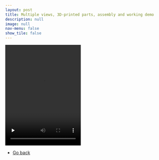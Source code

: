 ```yaml
---
layout: post
title: Multiple views, 3D-printed parts, assembly and working demo
description: null
image: null
nav-menu: false
show_tile: false
---
```


<div class="box alt">
    <div class="row 50% uniform">
        <div class="4u"><span class="image fit"><img src="{% link assets/CAD_models/blender_blade_fixture.JPG %}" alt="" /></span></div>
        <div class="4u"><span class="image fit"><img src="{% link assets/CAD_models/blender_inside.JPG %}" alt="" /></span></div>
        <div class="4u$"><span class="image fit"><img src="{% link assets/CAD_models/blender_cross_section.JPG %}" alt="" /></span></div>
        <!-- Break -->
        <div class="4u"><span class="image fit"><img src="{% link assets/CAD_models/blender_top.JPG %}" alt="" /></span></div>
        <div class="4u"><span class="image fit"><img src="{% link assets/CAD_models/blender_relative_size.JPG %}" alt="" /></span></div>
        <div class="4u$"><span class="image fit"><img src="{% link assets/CAD_models/20241220_150247.jpg %}" alt="" /></span></div>
        <!-- Break -->
        <div class="4u"><span class="image fit"><img src="{% link assets/CAD_models/20241220_145924.jpg %}" alt="" /></span></div>
    </div>
</div>
<video width="240" height="320" controls preload="none"><source src="../../assets/CAD_models/demo.mp4" type="video/mp4"> Error playing video </video>
<br>
<ul class="actions">
    <li><a href="../CAD_creations.html" class="button">Go back</a></li>
</ul>